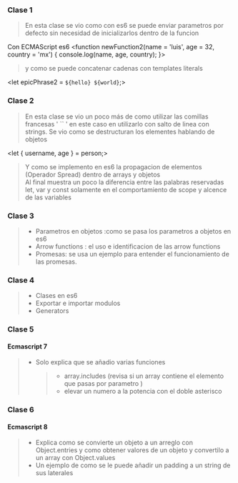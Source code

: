 ### Clase 1

> En esta clase se vio como con es6 se puede enviar parametros por defecto sin necesidad de inicializarlos dentro de la funcion

Con ECMAScript es6
<function newFunction2(name = 'luis', age = 32, country = 'mx') {
console.log(name, age, country); }>

> y como se puede concatenar cadenas con templates literals

<let epicPhrase2 = `${hello} ${world}`;>

### Clase 2

> En esta clase se vio un poco más de como utilizar las comillas francesas ' `` ' en este caso en utilizarlo con salto de linea con strings.
> Se vio como se destructuran los elementes hablando de objetos

<let { username, age } = person;>

> Y como se implemento en es6 la propagacion de elementos (Operador Spread) dentro de arrays y objetos  
> Al final muestra un poco la diferencia entre las palabras reservadas let, var y const solamente en el comportamiento de scope y alcence de las variables

### Clase 3

> - Parametros en objetos :como se pasa los parametros a objetos en es6
> - Arrow functions : el uso e identificacion de las arrow functions
> - Promesas: se usa un ejemplo para entender el funcionamiento de las promesas.

### Clase 4

> - Clases en es6
> - Exportar e importar modulos
> - Generators

### Clase 5

#### Ecmascript 7

> - Solo explica que se añadio varias funciones
>   > - array.includes (revisa si un array contiene el elemento que pasas por parametro )
>   > - elevar un numero a la potencia con el doble asterisco

### Clase 6

#### Ecmascript 8

> - Explica como se convierte un objeto a un arreglo con Object.entries y como obtener valores de un objeto y convertilo a un array con Object.values
> - Un ejemplo de como se le puede añadir un padding a un string de sus laterales
